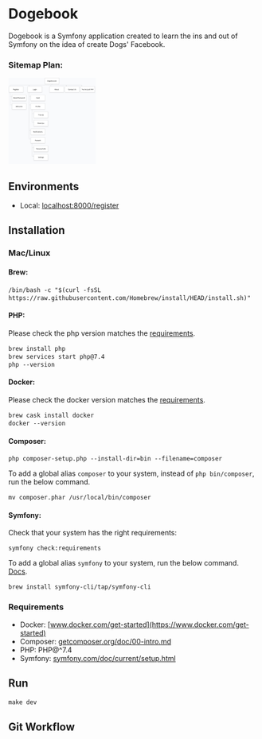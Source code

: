 # Dogebook
Dogebook is a Symfony application created to learn the ins and out of Symfony on the idea of create Dogs' Facebook.

### Sitemap Plan:
  [<p><img src="https://github.com/moj124/dogebook/blob/main/public/resources/images/sitemap.png" width="35%"><p>](https://www.gloomaps.com/nbjvQJtPtA)

## Environments
- Local: [localhost:8000/register](https://localhost:8000/register)
## Installation

### Mac/Linux

#### Brew:
```
/bin/bash -c "$(curl -fsSL https://raw.githubusercontent.com/Homebrew/install/HEAD/install.sh)"
```

#### PHP: 

Please check the php version matches the [requirements](#requirements).

```
brew install php
brew services start php@7.4
php --version
```

#### Docker:

Please check the docker version matches the [requirements](#requirements).

```
brew cask install docker
docker --version
```

#### Composer:
```
php composer-setup.php --install-dir=bin --filename=composer
```

To add a global alias `composer` to your system, instead of `php bin/composer`, run the below command. 
```
mv composer.phar /usr/local/bin/composer
```

#### Symfony:

Check that your system has the right requirements:

```
symfony check:requirements
```

To add a global alias `symfony` to your system, run the below command. [Docs](https://symfony.com/download). 

```
brew install symfony-cli/tap/symfony-cli
```

### Requirements
- Docker: [www.docker.com/get-started](https://www.docker.com/get-started)
- Composer: [getcomposer.org/doc/00-intro.md](https://getcomposer.org/doc/00-intro.md)
- PHP: PHP@^7.4
- Symfony: [symfony.com/doc/current/setup.html](https://symfony.com/doc/current/setup.html)
## Run
```
make dev
```
## Git Workflow
